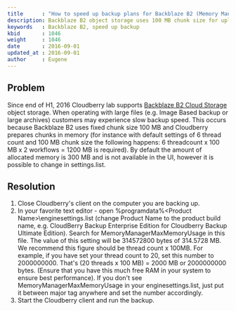 ```yaml
---
title      : "How to speed up backup plans for Backblaze B2 (Memory Manager Usage)"
description: Backblaze B2 object storage uses 100 MB chunk size for upload large objects, what can cause slow speed for sizes larger 100Mb or lots of files at the same time.
keywords   : Backblaze B2, speed up backup
kbid       : 1046
weight     : 1046
date       : 2016-09-01
updated_at : 2016-09-01
author     : Eugene
---
```

## Problem

Since end of H1, 2016 Cloudberry lab supports [Backblaze B2 Cloud Storage][7d0281d4] object storage. When operating with large files (e.g. Image Based backup or large archives) customers may experience slow backup speed. This occurs because Backblaze B2 uses fixed chunk size 100 MB and Cloudberry prepares chunks in memory (for instance with default settings of 6 thread count and 100 MB chunk size the following happens: 6 threadcount x 100 MB x 2 workflows = 1200 MB is required). By default the amount of allocated memory is 300 MB and is not available in the UI, however it is possible to change in settings.list.

  [7d0281d4]: https://www.backblaze.com/b2/cloud-storage.html "Backblack B2 Cloud storage"

## Resolution

1. Close Cloudberry's client on the computer you are backing up.
2. In your favorite text editor - open %programdata%\<Product Name>\enginesettings.list (change Product Name to the product build name, e.g. CloudBerry Backup Enterprise Edition for Cloudberry Backup Ultimate Edition). Search for MemoryManagerMaxMemoryUsage in this file. The value of this setting will be 314572800 bytes of 314.5728 MB. We recommend this figure should be thread count x 100MB. For example, if you have set your thread count to 20, set this number to 2000000000. That's (20 threads x 100 MB) = 2000 MB or 2000000000 bytes. (Ensure that you have this much free RAM in your system to ensure best performance). If you don't see MemoryManagerMaxMemoryUsage in your enginesettings.list, just put it between major tag <EngineSettings> anywhere and set the number accordingly.
3. Start the Cloudberry client and run the backup.
